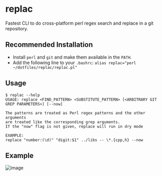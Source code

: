 # replac
Fastest CLI to do cross-platform perl regex search and replace in a git repository.

## Recommended Installation
- Install `perl` and `git` and make them available in the `PATH`.
- Add the following line to your `.bashrc`: ```alias replac="perl ~/dotfiles/replac/replac.pl"```

## Usage
```
$ replac --help
USAGE: replace <FIND_PATTERN> <SUBSTITUTE_PATTERN> [<ARBITRARY GIT GREP PARAMETERS>] [--now]

The patterns are treated as Perl regex patterns and the other arguments
are treated like the corresponding grep arguments.
If the "now" flag is not given, replace will run in dry mode

EXAMPLE:
replace "number:(\d)" "digit:$1" ../libs -- \*.{cpp,h} --now
```

## Example
![image](https://user-images.githubusercontent.com/1030961/113558647-55e26980-9600-11eb-8a12-12d1baac2ab2.png)
